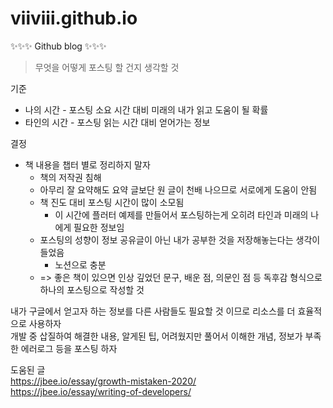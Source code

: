 # viiviii.github.io

✨✨✨ Github blog ✨✨✨


> 무엇을 어떻게 포스팅 할 건지 생각할 것

기준
* 나의 시간 - 포스팅 소요 시간 대비 미래의 내가 읽고 도움이 될 확률
* 타인의 시간 - 포스팅 읽는 시간 대비 얻어가는 정보


결정
* 책 내용을 챕터 별로 정리하지 말자
  * 책의 저작권 침해
  * 아무리 잘 요약해도 요약 글보단 원 글이 천배 나으므로 서로에게 도움이 안됨
  * 책 진도 대비 포스팅 시간이 많이 소모됨
    * 이 시간에 플러터 예제를 만들어서 포스팅하는게 오히려 타인과 미래의 나에게 필요한 정보임
  * 포스팅의 성향이 정보 공유글이 아닌 내가 공부한 것을 저장해놓는다는 생각이 들었음
    * 노션으로 충분
  *  => 좋은 책이 있으면 인상 깊었던 문구, 배운 점, 의문인 점 등 독후감 형식으로 하나의 포스팅으로 작성할 것


내가 구글에서 얻고자 하는 정보를 다른 사람들도 필요할 것 이므로 리소스를 더 효율적으로 사용하자    
개발 중 삽질하여 해결한 내용, 알게된 팁, 어려웠지만 풀어서 이해한 개념, 정보가 부족한 에러로그 등을 포스팅 하자

도움된 글    
https://jbee.io/essay/growth-mistaken-2020/    
https://jbee.io/essay/writing-of-developers/

